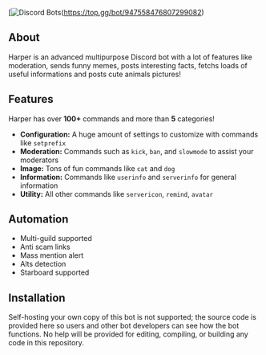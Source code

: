 [![Discord Bots](https://top.gg/api/widget/947558476807299082.svg)(https://top.gg/bot/947558476807299082)
## About
Harper is an advanced multipurpose Discord bot with a lot of features like moderation, sends funny memes, posts interesting facts, fetchs loads of useful informations and posts cute animals pictures!

## Features
Harper has over **100+** commands and more than **5** categories!

  - **Configuration:** A huge amount of settings to customize with commands like `setprefix`
  - **Moderation:** Commands such as `kick`, `ban`, and `slowmode` to assist your moderators
  - **Image:** Tons of fun commands like `cat` and `dog`
  - **Information:** Commands like `userinfo` and `serverinfo` for general information
  - **Utility:** All other commands like `servericon`, `remind`, `avatar`

## Automation
- Multi-guild supported
- Anti scam links
- Mass mention alert
- Alts detection
- Starboard supported

## Installation
Self-hosting your own copy of this bot is not supported; the source code is provided here so users and other bot developers can see how the bot functions. No help will be provided for editing, compiling, or building any code in this repository.
